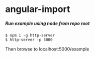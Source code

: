 angular-import
==============

##### Run example using node from repo root
```
$ npm i -g http-server
$ http-server -p 5000
```
Then browse to localhost:5000/example
